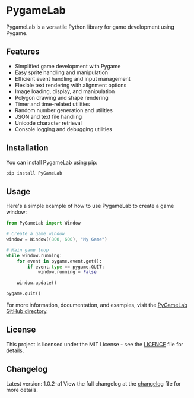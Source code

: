 # PygameLab

PygameLab is a versatile Python library for game development using Pygame.


## Features

- Simplified game development with Pygame
- Easy sprite handling and manipulation
- Efficient event handling and input management
- Flexible text rendering with alignment options
- Image loading, display, and manipulation
- Polygon drawing and shape rendering
- Timer and time-related utilities
- Random number generation and utilities
- JSON and text file handling
- Unicode character retrieval
- Console logging and debugging utilities


## Installation

You can install PygameLab using pip:

```bash
pip install PyGameLab
```


## Usage

Here's a simple example of how to use PygameLab to create a game window:

```python
from PyGameLab import Window

# Create a game window
window = Window((800, 600), "My Game")

# Main game loop
while window.running:
    for event in pygame.event.get():
        if event.type == pygame.QUIT:
            window.running = False

    window.update()

pygame.quit()
```

For more information, documentation, and examples, visit the [PyGameLab GitHub directory](https://github.com/PyGameLab/pygamelab/).


## License
This project is licensed under the MIT License - see the [LICENCE](LICENCE) file for details.

## Changelog
Latest version: 1.0.2-a1
View the full changelog at the [changelog](changelog.md) file for more details.

